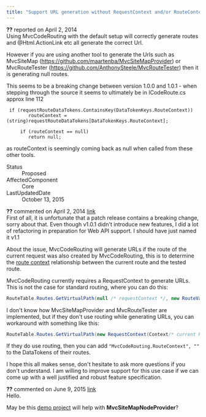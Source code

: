 ```yaml
---
title: "Support URL generation without RequestContext and/or RouteContext #1157"
---
```

<div class="issue-report">
   <div class="issue-header"><b>??</b> reported on 
      <time datetime="2014-04-02T14:58:20.633-07:00" title="2014-04-02T14:58:20.633-07:00">April 2, 2014</time>
   </div>
   <div class="issue-message" markdown="1">Using MvcCodeRouting with the default setup will correctly generate routes and @Html.ActionLink etc all generate the correct Url.

However if you are using another tool to generate the Urls such as MvcSiteMap (https://github.com/maartenba/MvcSiteMapProvider) or MvcRouteTester (https://github.com/AnthonySteele/MvcRouteTester) then it is generating null routes.

This seems to be a breaking change between version 1.0.0 and 1.0.1 - when stepping through the source it seems to ultimately be in ICodeRoute.cs approx line 112

     if (requestRouteDataTokens.ContainsKey(DataTokenKeys.RouteContext))
            routeContext = (string)requestRouteDataTokens[DataTokenKeys.RouteContext];

         if (routeContext == null)
            return null;

as routeContext is seemingly coming back as null when called from these other tools.


      
   </div>
   <div class="issue-footer">
      <dl>
         <dt>Status</dt>
         <dd>Proposed</dd>
         <dt>AffectedComponent</dt>
         <dd>Core</dd>
         <dt>LastUpdatedDate</dt>
         <dd>
            <time datetime="2015-10-13T04:52:20.72-07:00" title="2015-10-13T04:52:20.72-07:00">October 13, 2015</time>
         </dd>
      </dl>
   </div>
</div>
<div id="post140367" class="issue-comment">
   <div class="issue-header"><b>??</b> commented on 
      <time datetime="2014-04-02T17:50:52.043-07:00" title="2014-04-02T17:50:52.043-07:00">April 2, 2014</time> <a href="#140367" class="post-link">link</a></div>
   <div class="issue-message" markdown="1">First of all, it is unfortunate that a patch release contains a breaking change, sorry about that. Even though v1.0.1 didn't introduce new features, I did a lot of refactoring in preparation for Web API support. I should have just named it v1.1

About the issue, MvcCodeRouting will generate URLs if the route of the current request was also created by MvcCodeRouting, this is to determine the [route context](/wikipage?title=Links+and+Controller+Reference+Syntax) relationship between the current route and the tested route.

MvcCodeRouting currently requires a RequestContext to generate URLs. This is not the case for standard routing, where you can do this:

```C#
RouteTable.Routes.GetVirtualPath(null /* requestContext */, new RouteValueDictionary(new { controller = "Home", action = "Index" })).VirtualPath
```

I don't know how MvcSiteMapProvider and MvcRouteTester are implemented, but if they don't use routing while generating URLs, you can workaround with something like this:

```C#
RouteTable.Routes.GetVirtualPath(new RequestContext(Context/* current HttpContext */, new RouteData { DataTokens = { { "MvcCodeRouting.RouteContext", "" } } }), new RouteValueDictionary(new { controller = "Home", action = "Index" })).VirtualPath
```

If they do use routing, then you can add `"MvcCodeRouting.RouteContext", ""` to the DataTokens of their routes.

I hope this all makes sense, don't hesitate to ask more questions if you don't understand. I am willing to improve support for this use case if we can come up with a well justified and robust feature specification.

      
   </div>
</div>
<div id="post185454" class="issue-comment">
   <div class="issue-header"><b>??</b> commented on 
      <time datetime="2015-06-09T16:21:59.62-07:00" title="2015-06-09T16:21:59.62-07:00">June 9, 2015</time> <a href="#185454" class="post-link">link</a></div>
   <div class="issue-message" markdown="1">Hello.

May be this [demo project](https://github.com/lvv83/MvcSiteMapNodeProvider_MvcCodeRouting) will help with __MvcSiteMapNodeProvider__?
      
   </div>
</div>